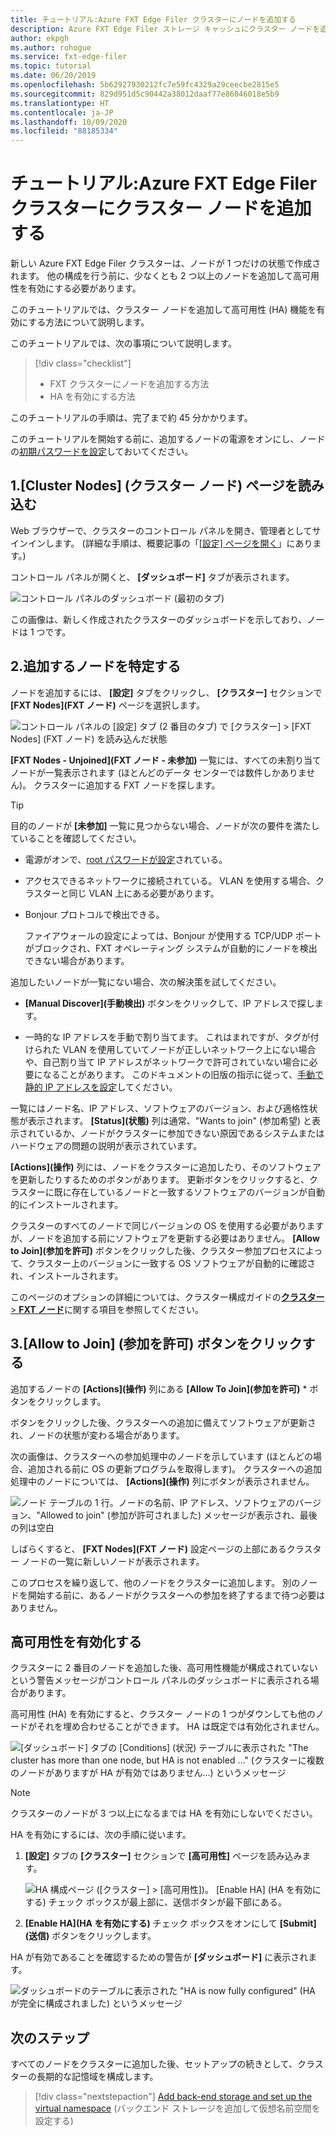 ```yaml
---
title: チュートリアル:Azure FXT Edge Filer クラスターにノードを追加する
description: Azure FXT Edge Filer ストレージ キャッシュにクラスター ノードを追加し、高可用性 (HA) 機能を有効にする方法について説明します。
author: ekpgh
ms.author: rohogue
ms.service: fxt-edge-filer
ms.topic: tutorial
ms.date: 06/20/2019
ms.openlocfilehash: 5b62927930212fc7e59fc4329a29ceecbe2815e5
ms.sourcegitcommit: 829d951d5c90442a38012daaf77e86046018e5b9
ms.translationtype: HT
ms.contentlocale: ja-JP
ms.lasthandoff: 10/09/2020
ms.locfileid: "88185334"
---
```

# <a name="tutorial-add-cluster-nodes-to-an-azure-fxt-edge-filer-cluster"></a>チュートリアル:Azure FXT Edge Filer クラスターにクラスター ノードを追加する

新しい Azure FXT Edge Filer クラスターは、ノードが 1 つだけの状態で作成されます。 他の構成を行う前に、少なくとも 2 つ以上のノードを追加して高可用性を有効にする必要があります。 

このチュートリアルでは、クラスター ノードを追加して高可用性 (HA) 機能を有効にする方法について説明します。 

このチュートリアルでは、次の事項について説明します。 

> [!div class="checklist"]
> * FXT クラスターにノードを追加する方法
> * HA を有効にする方法

このチュートリアルの手順は、完了まで約 45 分かかります。

このチュートリアルを開始する前に、追加するノードの電源をオンにし、ノードの[初期パスワードを設定](fxt-node-password.md)しておいてください。 

## <a name="1-load-the-cluster-nodes-page"></a>1.[Cluster Nodes] (クラスター ノード) ページを読み込む

Web ブラウザーで、クラスターのコントロール パネルを開き、管理者としてサインインします。 (詳細な手順は、概要記事の「[[設定] ページを開く](fxt-cluster-create.md#open-the-settings-pages)」にあります。)

コントロール パネルが開くと、 **[ダッシュボード]** タブが表示されます。 

![コントロール パネルのダッシュボード (最初のタブ)](media/fxt-cluster-config/dashboard-1-node.png)

この画像は、新しく作成されたクラスターのダッシュボードを示しており、ノードは 1 つです。

## <a name="2-locate-the-node-to-add"></a>2.追加するノードを特定する

ノードを追加するには、 **[設定]** タブをクリックし、 **[クラスター]** セクションで **[FXT Nodes]\(FXT ノード\)** ページを選択します。

![コントロール パネルの [設定] タブ (2 番目のタブ) で [クラスター] > [FXT Nodes] (FXT ノード) を読み込んだ状態](media/fxt-cluster-config/settings-fxt-nodes.png)

**[FXT Nodes - Unjoined]\(FXT ノード - 未参加\)** 一覧には、すべての未割り当てノードが一覧表示されます (ほとんどのデータ センターでは数件しかありません)。 クラスターに追加する FXT ノードを探します。

> [!Tip] 
> 目的のノードが **[未参加]** 一覧に見つからない場合、ノードが次の要件を満たしていることを確認してください。
> 
> * 電源がオンで、[root パスワードが設定](fxt-node-password.md)されている。
> * アクセスできるネットワークに接続されている。 VLAN を使用する場合、クラスターと同じ VLAN 上にある必要があります。
> * Bonjour プロトコルで検出できる。 
>
>   ファイアウォールの設定によっては、Bonjour が使用する TCP/UDP ポートがブロックされ、FXT オペレーティング システムが自動的にノードを検出できない場合があります。
> 
> 追加したいノードが一覧にない場合、次の解決策を試してください。 
> 
> * **[Manual Discover]\(手動検出\)** ボタンをクリックして、IP アドレスで探します。
> 
> * 一時的な IP アドレスを手動で割り当てます。 これはまれですが、タグが付けられた VLAN を使用していてノードが正しいネットワーク上にない場合や、自己割り当て IP アドレスがネットワークで許可されていない場合に必要になることがあります。 このドキュメントの旧版の指示に従って、[手動で静的 IP アドレスを設定](https://azure.github.io/Avere/legacy/create_cluster/4_8/html/static_ip.html)してください。

一覧にはノード名、IP アドレス、ソフトウェアのバージョン、および適格性状態が表示されます。 **[Status]\(状態\)** 列は通常、"Wants to join" (参加希望) と表示されているか、ノードがクラスターに参加できない原因であるシステムまたはハードウェアの問題の説明が表示されています。

**[Actions]\(操作\)** 列には、ノードをクラスターに追加したり、そのソフトウェアを更新したりするためのボタンがあります。 更新ボタンをクリックすると、クラスターに既に存在しているノードと一致するソフトウェアのバージョンが自動的にインストールされます。

クラスターのすべてのノードで同じバージョンの OS を使用する必要がありますが、ノードを追加する前にソフトウェアを更新する必要はありません。 **[Allow to Join]\(参加を許可\)** ボタンをクリックした後、クラスター参加プロセスによって、クラスター上のバージョンに一致する OS ソフトウェアが自動的に確認され、インストールされます。

このページのオプションの詳細については、クラスター構成ガイドの[**クラスター** > **FXT ノード**](https://azure.github.io/Avere/legacy/ops_guide/4_7/html/gui_fxt_nodes.html)に関する項目を参照してください。

## <a name="3-click-the-allow-to-join-button"></a>3.[Allow to Join] (参加を許可) ボタンをクリックする 

追加するノードの **[Actions]\(操作\)** 列にある **[Allow To Join]\(参加を許可\)** * ボタンをクリックします。

ボタンをクリックした後、クラスターへの追加に備えてソフトウェアが更新され、ノードの状態が変わる場合があります。 

次の画像は、クラスターへの参加処理中のノードを示しています (ほとんどの場合、追加される前に OS の更新プログラムを取得します)。 クラスターへの追加処理中のノードについては、 **[Actions]\(操作\)** 列にボタンが表示されません。

![ノード テーブルの 1 行。ノードの名前、IP アドレス、ソフトウェアのバージョン、"Allowed to join" (参加が許可されました) メッセージが表示され、最後の列は空白](media/fxt-cluster-config/node-join-in-process.png)

しばらくすると、 **[FXT Nodes]\(FXT ノード\)** 設定ページの上部にあるクラスター ノードの一覧に新しいノードが表示されます。 

このプロセスを繰り返して、他のノードをクラスターに追加します。 別のノードを開始する前に、あるノードがクラスターへの参加を終了するまで待つ必要はありません。

## <a name="enable-high-availability"></a>高可用性を有効化する

クラスターに 2 番目のノードを追加した後、高可用性機能が構成されていないという警告メッセージがコントロール パネルのダッシュボードに表示される場合があります。 

高可用性 (HA) を有効にすると、クラスター ノードの 1 つがダウンしても他のノードがそれを埋め合わせることができます。 HA は既定では有効化されません。

![[ダッシュボード] タブの [Conditions] (状況) テーブルに表示された "The cluster has more than one node, but HA is not enabled ..." (クラスターに複数のノードがありますが HA が有効ではありません...) というメッセージ](media/fxt-cluster-config/no-ha-2-nodes.png)

> [!Note] 
> クラスターのノードが 3 つ以上になるまでは HA を有効にしないでください。

HA を有効にするには、次の手順に従います。 

1. **[設定]** タブの **[クラスター]** セクションで **[高可用性]** ページを読み込みます。

   ![HA 構成ページ ([クラスター] > [高可用性])。 [Enable HA] (HA を有効にする) チェック ボックスが最上部に、送信ボタンが最下部にある。](media/fxt-cluster-config/enable-ha.png)

2. **[Enable HA]\(HA を有効にする\)** チェック ボックスをオンにして **[Submit]\(送信\)** ボタンをクリックします。 

HA が有効であることを確認するための警告が **[ダッシュボード]** に表示されます。

![ダッシュボードのテーブルに表示された "HA is now fully configured" (HA が完全に構成されました) というメッセージ](media/fxt-cluster-config/ha-configured-alert.png)


## <a name="next-steps"></a>次のステップ

すべてのノードをクラスターに追加した後、セットアップの続きとして、クラスターの長期的な記憶域を構成します。

> [!div class="nextstepaction"]
> [Add back-end storage and set up the virtual namespace](fxt-add-storage.md) (バックエンド ストレージを追加して仮想名前空間を設定する)